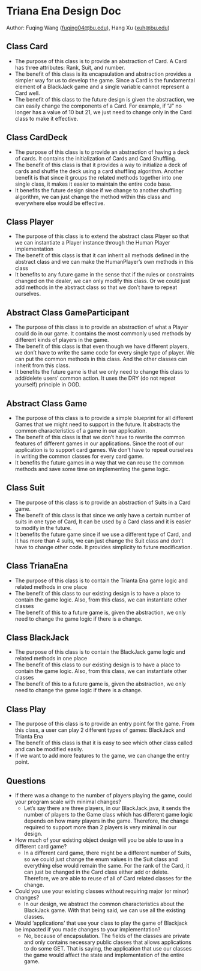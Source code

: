 # Triana Ena Design Doc

Author: Fuqing Wang (fuqing04@bu.edu), Hang Xu (xuh@bu.edu)

## Class Card

* The purpose of this class is to provide an abstraction of Card. A Card has three attributes: Rank, Suit, and number.
* The benefit of this class is its encapsulation and abstraction provides a simpler way for us to develop the game. Since a Card is the fundamental element of a BlackJack game and a single variable cannot represent a Card well.
* The benefit of this class to the future design is given the abstraction, we can easily change the components of a Card. For example, if “J” no longer has a value of 10 but 21, we just need to change only in the Card class to make it effective.

## Class CardDeck

* The purpose of this class is to provide an abstraction of having a deck of cards. It contains the initialization of Cards and Card Shuffling.
* The benefit of this class is that it provides a way to initialize a deck of cards and shuffle the deck using a card shuffling algorithm. Another benefit is that since it groups the related methods together into one single class, it makes it easier to maintain the entire code base.
* It benefits the future design since if we change to another shuffling algorithm, we can just change the method within this class and everywhere else would be effective.


## Class Player

* The purpose of this class is to extend the abstract class Player so that we can instantiate a Player instance through the Human Player implementation
* The benefit of this class is that it can inherit all methods defined in the abstract class and we can make the HumanPlayer’s own methods in this class
* It benefits to any future game in the sense that if the rules or constraints changed on the dealer, we can only modify this class. Or we could just add methods in the abstract class so that we don’t have to repeat ourselves.

## Abstract Class GameParticipant

* The purpose of this class is to provide an abstraction of what a Player could do in our game. It contains the most commonly used methods by different kinds of players in the game.
* The benefit of this class is that even though we have different players, we don’t have to write the same code for every single type of player. We can put the common methods in this class. And the other classes can inherit from this class.
* It benefits the future game is that we only need to change this class to add/delete users’ common action. It uses the DRY (do not repeat yourself) principle in OOD.

## Abstract Class Game

* The purpose of this class is to provide a simple blueprint for all different Games that we might need to support in the future. It abstracts the common characteristics of a game in our application.
* The benefit of this class is that we don’t have to rewrite the common features of different games in our applications. Since the root of our application is to support card games. We don’t have to repeat ourselves in writing the common classes for every card game.
* It benefits the future games in a way that we can reuse the common methods and save some time on implementing the game logic.

## Class Suit

* The purpose of this class is to provide an abstraction of Suits in a Card game.
* The benefit of this class is that since we only have a certain number of suits in one type of Card, It can be used by a Card class and it is easier to modify in the future.
* It benefits the future game since if we use a different type of Card, and it has more than 4 suits, we can just change the Suit class and don’t have to change other code. It provides simplicity to future modification.

## Class TrianaEna

* The purpose of this class is to contain the Trianta Ena game logic and related methods in one place
* The benefit of this class to our existing design is to have a place to contain the game logic. Also, from this class, we can instantiate  other classes
* The benefit of this to a future game is, given the abstraction, we only need to change the game logic if there is a change.

## Class BlackJack

* The purpose of this class is to contain the BlackJack game logic and related methods in one place
* The benefit of this class to our existing design is to have a place to contain the game logic. Also, from this class, we can instantiate  other classes
* The benefit of this to a future game is, given the abstraction, we only need to change the game logic if there is a change.

## Class Play
* The purpose of this class is to provide an entry point for the game. From this class, a user can play 2 different types of games: BlackJack and Trianta Ena
* The benefit of this class is that it is easy to see which other class called and can be modified easily.
* If we want to add more features to the game, we can change the entry point.

## Questions

* If there was a change to the number of players playing the game, could your program scale with minimal changes?
  * Let’s say there are three players, in our BlackJack.java, it sends the number of players to the Game class which has different game logic depends on how many players in the game. Therefore, the change required to support more than 2 players is very minimal in our design.
* How much of your existing object design will you be able to use in a different card game?
  * In a different card game, there might be a different number of Suits, so we could just change the enum values in the Suit class and everything else would remain the same. For the rank of the Card, it can just be changed in the Card class either add or delete. Therefore, we are able to reuse of all of Card related classes for the change.
* Could you use your existing classes without requiring major (or minor) changes?
  * In our design, we abstract the common characteristics about the BlackJack game. With that being said, we can use all the existing classes.
* Would ‘applications’ that use your class to play the game of Blackjack be impacted if you made changes to your implementation?
  * No, because of encapsulation. The fields of the classes are private and only contains necessary public classes that allows applications to do some GET. That is saying, the application that use our classes the game would affect the state and implementation of the entire game.

